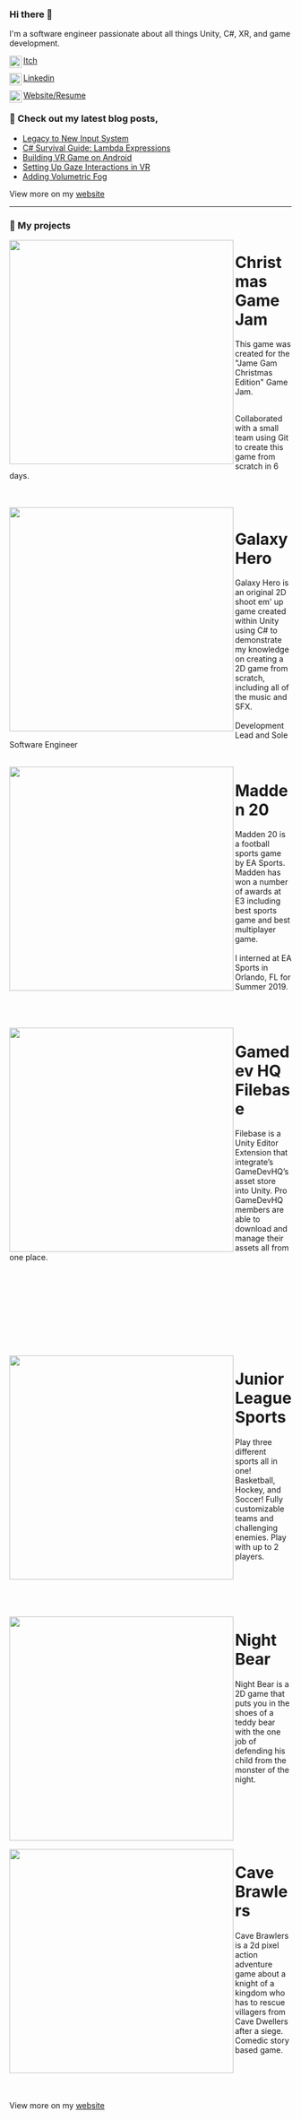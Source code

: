 ### Hi there 👋

I'm a software engineer passionate about all things Unity, C#, XR, and game development.

[<img align="left" width="22px" src="https://assetsio.reedpopcdn.com/Itch.io_logo.jpg?width=1200&height=1200&fit=crop&quality=100&format=png&enable=upscale&auto=webp"/>Itch](https://elobo-games.itch.io/)

[<img align="left" width="22px" src="https://cdn-icons-png.flaticon.com/512/174/174857.png"/>Linkedin](https://www.linkedin.com/in/eric-veciana/)

[<img align="left" width="22px" src="http://samuelarminana.com/favicon.ico"/>Website/Resume](https://eveciana21.wixsite.com/lobogames
)

### 📝 Check out my latest blog posts,
<!-- BLOG-POST-LIST:START -->
- [Legacy to New Input System](https://medium.com/@eveciana21/legacy-new-input-system-interactable-8b2da4011d43)
- [C# Survival Guide: Lambda Expressions](https://medium.com/@eveciana21/c-survival-guide-lambda-expression-8a728b741c7e)
- [Building VR Game on Android](https://medium.com/@eveciana21/building-your-vr-game-on-android-170c4321e358)
- [Setting Up Gaze Interactions in VR](https://medium.com/@eveciana21/setting-up-gaze-interaction-40c10d3b3941)
- [Adding Volumetric Fog](https://medium.com/@eveciana21/adding-fog-into-my-office-scene-42f2c9e96c8a)
<!-- BLOG-POST-LIST:END -->
View more on my [website](https://eveciana21.wixsite.com/lobogames)

---
### 💾 My projects

<img src="https://i.imgur.com/tSyEpnJ.png" align="left" width="400px"/> 

# Christmas Game Jam
This game was created for the "Jame Gam Christmas Edition" Game Jam.​
<br/>
<br/>

Collaborated with a small team using Git to create this game from scratch in 6 days.

<br/>
<br/>




<img src="https://i.imgur.com/FGKlDfm.png" align="left" width="400px"/> 

# Galaxy Hero
Galaxy Hero is an original 2D shoot em' up game created within Unity using C# to demonstrate my knowledge on creating a 2D game from scratch, including all of the music and SFX.
<br/>
<br/>
Development Lead and Sole Software Engineer
<br/>
<br/>



<img src="https://samuelarminana.com/wp-content/uploads/2019/07/mahomes.jpg" align="left" width="400px"/> 

# Madden 20
Madden 20 is a football sports game by EA Sports. Madden has won a number of awards at E3 including best sports game and best multiplayer game.
<br/>
<br/>
I interned at EA Sports in Orlando, FL for Summer 2019.
<br/>
<br/>
<br/>
<br/>


<img src="https://samuelarminana.com/wp-content/uploads/2019/09/home.png" align="left" width="400px"/> 

# Gamedev HQ Filebase
Filebase is a Unity Editor Extension that integrate’s GameDevHQ’s asset store into Unity. Pro GameDevHQ members are able to download and manage their assets all from one place. 
<br/>
<br/>
<br/>
<br/>
<br/>
<br/>
<br/>
<br/>
<br/>
<br/>


<img src="https://samuelarminana.com/wp-content/uploads/2018/11/4-1.jpg" align="left" width="400px"/> 

# Junior League Sports
Play three different sports all in one! Basketball, Hockey, and Soccer! Fully customizable teams and challenging enemies. Play with up to 2 players.
<br/>
<br/>
<br/>
<br/>
<br/>
<br/>


<img src="https://samuelarminana.com/wp-content/uploads/2018/11/3.png" align="left" width="400px"/> 

# Night Bear
Night Bear is a 2D game that puts you in the shoes of a teddy bear with the one job of defending his child from the monster of the night.<br/>
<br/>
<br/>
<br/>
<br/>
<br/>
<br/>

<img src="https://samuelarminana.com/wp-content/uploads/2018/11/ss_205e2ce531240570866bf64c08f0f0ee4889d1dc.600x338.jpg" align="left" width="400px"/> 

# Cave Brawlers
Cave Brawlers is a 2d pixel action adventure game about a knight of a kingdom who has to rescue villagers from Cave Dwellers after a siege. Comedic story based game.<br/>
<br/>
<br/>
<br/>
<br/>

View more on my [website](https://samuelarminana.com/index.php/blog/)

